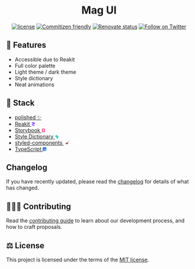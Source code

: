 <h1 align="center">Mag UI</h1>

<div align="center">

[![license](https://img.shields.io/badge/license-MIT-blue.svg)](https://github.com/blackboardd/magui/blob/main/LICENSE) [![Commitizen friendly](https://img.shields.io/badge/commitizen-friendly-brightgreen.svg)](http://commitizen.github.io/cz-cli/) [![Renovate status](https://img.shields.io/badge/renovate-enabled-brightgreen.svg)](https://github.com/blackboardd/magui/issues/18) [![Follow on Twitter](https://img.shields.io/twitter/follow/blkboardd.svg?label=follow+blkboardd)](https://twitter.com/blkboardd)

</div>


## 👠 Features

- Accessible due to Reakit
- Full color palette
- Light theme / dark theme
- Style dictionary
- Neat animations

## 🧱 Stack

- [polished ✨](https://polished.js.org/docs/)
- [Reakit <img src=".github/images/icons/reakit/favicon-32x32.png" alt="Reakit" height="10"/>](https://reakit.io/docs/get-started/)
- [Storybook <img src=".github/images/icons/storybook/icon-storybook.png" alt="Storybook" height="10"/>](https://github.com/storybookjs/storybook)
- [Style Dictionary <img src=".github/images/icons/style-dictionary/favicon.png" alt="Style Dictioanry" height="10"/>](https://amzn.github.io/style-dictionary/#/)
- [styled-components <img src=".github/images/icons/styled-components/nav-logo.png" alt="styled-components" height="10"/>](https://github.com/styled-components/styled-components)
- [TypeScript <img src=".github/images/icons/typescript/favicon.ico" alt="TypeScript" height="10"/>](https://github.com/microsoft/TypeScript)

## Changelog

If you have recently updated, please read the [changelog](https://github.com/blackboardd/magui/blob/main/CHANGELOG.md) for details of what has changed.

## 🧑‍🤝‍🧑 Contributing

Read the [contributing guide](/CONTRIBUTING.md) to learn about our development process, and how to craft proposals.

## ⚖️ License

This project is licensed under the terms of the [MIT license](/LICENSE).
